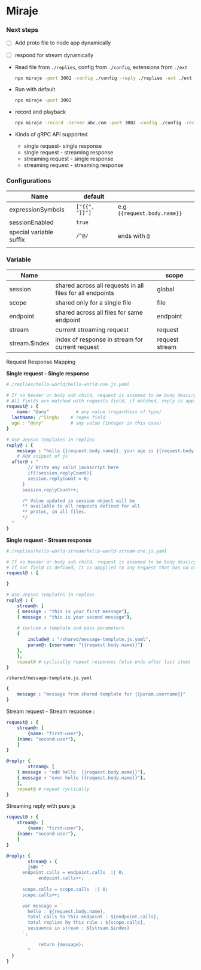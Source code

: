 # Miraje



### Next steps

- [ ] Add proto file to node app dynamically

- [ ] respond for stream dynamically

  



- Read file from `./replies`, config from `./config`, extensions from `./ext`

  ```bash
  npx miraje -port 3002 -config ./config -reply ./replies -ext ./ext
  ```

- Run with default 

  ```bash
  npx miraje -port 3002
  ```

- record and playback 

  ```bash
  npx miraje -record -server abc.com -port 3002 -config ./config -record ./recorded
  ```

  

- Kinds of gRPC API supported
  - single request- single response
  - single request - streaming response
  - streaming request - single response
  - streaming request - streaming response



### Configurations

| Name                    | default        |                             |
| ----------------------- | -------------- | --------------------------- |
| expressionSymbols       | `["{{", "}}"]` | e.g `{{request.body.name}}` |
| sessionEnabled          | `true`         |                             |
| special variable suffix | `/^@/`         | ends with `@`               |
|                         |                |                             |



### Variable

| Name          |                                                           | scope          |
| ------------- | --------------------------------------------------------- | -------------- |
| session       | shared across all requests in all files for all endpoints | global         |
| scope         | shared only for a single file                             | file           |
| endpoint      | shared across all files for same endpoint                 | endpoint       |
| stream        | current streaming request                                 | request        |
| stream.$index | index of response in stream for current request           | request stream |

Request Response Mapping

**Single request - Single response**

```yaml
#./replies/hello-world/hello-world-one.js.yaml

# If no header or body sub child, request is assumed to be body descirption
# All fields are matched with requests field, if matched, reply is applied
request@ : {
	name: "@any"          # any value (regardless of type)
  lastName: /^Singh/    # regex field
  age : "@any"          # any value (integer in this case)
}

# Use Jeyson templates in replies
reply@ : {
	message : "hello {{request.body.name}}, your age is {{request.body.age}}. You asked me {{session.replyCount}} times"
	# Add snippet of js
  after@ : "
    	// Write any valid javascript here
    	if(!session.replyCount){
      	session.replyCount = 0;
      }
      session.replyCount++;

      /* Value updated in session object will be 
      ** available to all requests defined for all 
      ** protos, in all files.
      */			     
  "
}
```

**Single request - Stream response**

```yaml
#./replies/hello-world-stream/hello-world-stream-one.js.yaml

# If no header or body sub child, request is assumed to be body descirption
# if not field is defined, it is appplied to any request that has no other matches
request@ : {

}

# Use Jeyson templates in replies
reply@ : {
	stream@: [
    { message : "this is your first message"},
    { message : "this is your second message"},
   
    # include a template and pass parameters
    { 
    	include@ : "/shared/message-template.js.yaml", 
    	param@: {username: "{{request.body.name}}"}
    },
	],
	repeat@ # cyclically repeat responses (else ends after last item)
}
```

`/shared/message-template.js.yaml`

```yaml
{ 
	message : "message from shared template for {{param.username}}"
}
```



Stream request - Stream response : 

```yaml
request@ : {
	stream@: [
		{name: "first-user"},
    {name: "second-user"},
	]
}

@reply: {
		stream@: [
    { message : "odd hello  {{request.body.name}}"},
    { message : "even hello {{request.body.name}}"},
	],
	repeat@ # repeat cyclically
}

```



Streaming reply with pure js

```yaml
request@ : {
	stream@: [
		{name: "first-user"},
    {name: "second-user"},
	]
}

@reply: {
		stream@ : {
		js@: "
      endpoint.calls = endpoint.calls  || 0;
			endpoint.calls++;
			
      scope.calls = scope.calls  || 0;
      scope.calls++;

      var message = `
      	hello : ${request.body.name},
      	total calls to this endpoint : ${endpoint.calls},
      	total replies by this rule : ${scope.calls},
        sesquence in stream : ${stream.$index}
      `;

			return {message};
		"
  }
}
```

